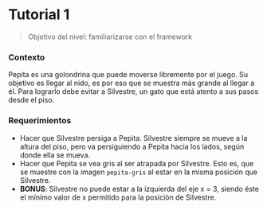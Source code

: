 # Tutorial 1

> Objetivo del nivel: familiarizarse con el framework

### Contexto
Pepita es una golondrina que puede moverse libremente por el juego. Su objetivo es llegar al nido, es por eso que se muestra más grande al llegar a él. 
Para lograrlo debe evitar a Silvestre, un gato que está atento a sus pasos desde el piso.

### Requerimientos
- Hacer que Silvestre persiga a Pepita. Silvestre siempre se mueve a la altura del piso, pero va persiguiendo a Pepita hacia los lados, según donde ella se mueva.
- Hacer que Pepita se vea gris al ser atrapada por Silvestre. Esto es, que se muestre con la imagen `pepita-gris` al estar en la misma posición que Silvestre.
- **BONUS**: Silvestre no puede estar a la izquierda del eje x = 3, siendo éste el mínimo valor de x permitido para la posición de Silvestre.

